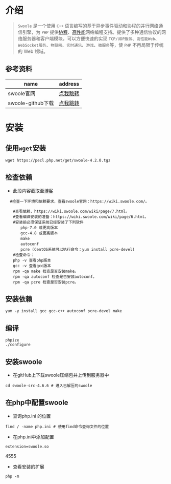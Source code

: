 ##  	

# 介绍

> `Swoole` 是一个使用 `C++` 语言编写的基于异步事件驱动和协程的并行网络通信引擎，为 `PHP` 提供[协程](https://wiki.swoole.com/#/coroutine)、[高性能](https://wiki.swoole.com/#/question/use?id=swoole性能如何)网络编程支持。提供了多种通信协议的网络服务器和客户端模块，可以方便快速的实现 `TCP/UDP服务`、`高性能Web`、`WebSocket服务`、`物联网`、`实时通讯`、`游戏`、`微服务`等，使 `PHP` 不再局限于传统的 Web 领域。

## 参考资料

| name              | address                                          |
| ----------------- | ------------------------------------------------ |
| swoole官网        | [点我跳转](https://wiki.swoole.com/#/)           |
| swoole-github下载 | [点我跳转](https://github.com/swoole/swoole-src) |

# 安装

## 使用`wget`安装

```shell
wget https://pecl.php.net/get/swoole-4.2.0.tgz 
```

## 检查依赖

- 此段内容截取至[博客](https://www.cnblogs.com/gyfluck/p/11275114.html)

```shell
  #检查一下环境和依赖要求，查看swoole官网：https://wiki.swoole.com/。

　　#查看依赖，https://wiki.swoole.com/wiki/page/7.html。
　　#查看编译安装的准备：https://wiki.swoole.com/wiki/page/6.html。
　　#安装前必须保证系统已经安装了下列软件
　　　　php-7.0 或更高版本
　　　　gcc-4.8 或更高版本
　　　　make
　　　　autoconf
　　　　pcre (CentOS系统可以执行命令：yum install pcre-devel)
　　#检查命令：
　　php -v 查看php版本
　　gcc -v 查看gcc版本
　　rpm -qa make 检查是否安装make。
　　rpm -qa autoconf 检查是否安装autoconf。
　　rpm -qa pcre 检查是否安装pcre。
```

## 安装依赖

```shell
yum -y install gcc gcc-c++ autoconf pcre-devel make
```

## 编译 

```shell
phpize
./configure 

```



  ## 安装swoole

- 在gitHub上下载swoole压缩包并上传到服务器中

```shell
cd swoole-src-4.6.6 # 进入已解压的swoole

```



## 在php中配置swoole

- 查询php.ini 的位置

```shell
find / -name php.ini # 使用find命令查询文件的位置
```

- 在php.ini中添加配置

```shell
extension=swoole.so
```

4555

- 查看安装的扩展

```shell
php -m
```

